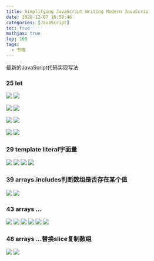 ```yaml
---
title: Simplifying JavaScript Writing Modern JavaScrip
date: 2020-12-07 16:50:46
categories: [JavaScript]
toc: true
mathjax: true
top: 100
tags:
  - 书摘
---
```


最新的JavaScript代码实现写法

<!-- more -->

### 25 let

![](/images/Simplifying-JavaScript-Writing-Modern-JavaScrip/1.jpg)
![](Simplifying-JavaScript-Writing-Modern-JavaScrip/1.jpg)

![](/images/Simplifying-JavaScript-Writing-Modern-JavaScrip/2.jpg)
![](Simplifying-JavaScript-Writing-Modern-JavaScrip/2.jpg)

![](/images/Simplifying-JavaScript-Writing-Modern-JavaScrip/3.jpg)
![](Simplifying-JavaScript-Writing-Modern-JavaScrip/3.jpg)

![](/images/Simplifying-JavaScript-Writing-Modern-JavaScrip/4.jpg)
![](Simplifying-JavaScript-Writing-Modern-JavaScrip/4.jpg)

### 29 template literal字面量
![](/images/Simplifying-JavaScript-Writing-Modern-JavaScrip/5.jpg)
![](Simplifying-JavaScript-Writing-Modern-JavaScrip/5.jpg)
![](/images/Simplifying-JavaScript-Writing-Modern-JavaScrip/6.jpg)
![](Simplifying-JavaScript-Writing-Modern-JavaScrip/6.jpg)
### 39 arrays.includes判断数组是否存在某个值
![](/images/Simplifying-JavaScript-Writing-Modern-JavaScrip/7.jpg)
![](Simplifying-JavaScript-Writing-Modern-JavaScrip/7.jpg)
### 43 arrays ...
![](/images/Simplifying-JavaScript-Writing-Modern-JavaScrip/8.jpg)
![](Simplifying-JavaScript-Writing-Modern-JavaScrip/8.jpg)
![](/images/Simplifying-JavaScript-Writing-Modern-JavaScrip/9.jpg)
![](Simplifying-JavaScript-Writing-Modern-JavaScrip/9.jpg)
![](/images/Simplifying-JavaScript-Writing-Modern-JavaScrip/10.jpg)
![](Simplifying-JavaScript-Writing-Modern-JavaScrip/10.jpg)
### 48 arrays ...替换slice复制数组
![](/images/Simplifying-JavaScript-Writing-Modern-JavaScrip/11.jpg)
![](Simplifying-JavaScript-Writing-Modern-JavaScrip/11.jpg)